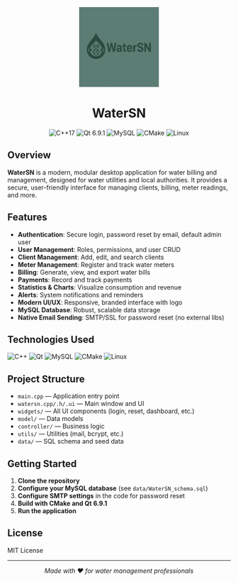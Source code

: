 <p align="center">
  <img src="logo_watersn.png" alt="WaterSN Logo" width="180"/>
</p>
<h1 align="center">WaterSN</h1>

<p align="center">
  <img src="https://img.shields.io/badge/C%2B%2B-17-blue?logo=c%2B%2B&logoColor=white" alt="C++17"/>
  <img src="https://img.shields.io/badge/Qt-6.9.1-brightgreen?logo=qt&logoColor=white" alt="Qt 6.9.1"/>
  <img src="https://img.shields.io/badge/MySQL-Database-orange?logo=mysql&logoColor=white" alt="MySQL"/>
  <img src="https://img.shields.io/badge/CMake-Build-lightgrey?logo=cmake&logoColor=white" alt="CMake"/>
  <img src="https://img.shields.io/badge/Linux-Supported-important?logo=linux&logoColor=white" alt="Linux"/>
</p>

## Overview

**WaterSN** is a modern, modular desktop application for water billing and management, designed for water utilities and local authorities. It provides a secure, user-friendly interface for managing clients, billing, meter readings, and more.

## Features

- **Authentication**: Secure login, password reset by email, default admin user
- **User Management**: Roles, permissions, and user CRUD
- **Client Management**: Add, edit, and search clients
- **Meter Management**: Register and track water meters
- **Billing**: Generate, view, and export water bills
- **Payments**: Record and track payments
- **Statistics & Charts**: Visualize consumption and revenue
- **Alerts**: System notifications and reminders
- **Modern UI/UX**: Responsive, branded interface with logo
- **MySQL Database**: Robust, scalable data storage
- **Native Email Sending**: SMTP/SSL for password reset (no external libs)

## Technologies Used

<p>
  <img src="https://cdn.jsdelivr.net/gh/devicons/devicon/icons/cplusplus/cplusplus-original.svg" width="40" title="C++"/>
  <img src="https://cdn.jsdelivr.net/gh/devicons/devicon/icons/qt/qt-original.svg" width="40" title="Qt"/>
  <img src="https://cdn.jsdelivr.net/gh/devicons/devicon/icons/mysql/mysql-original.svg" width="40" title="MySQL"/>
  <img src="https://cdn.jsdelivr.net/gh/devicons/devicon/icons/cmake/cmake-original.svg" width="40" title="CMake"/>
  <img src="https://cdn.jsdelivr.net/gh/devicons/devicon/icons/linux/linux-original.svg" width="40" title="Linux"/>
</p>

## Project Structure

- `main.cpp` — Application entry point
- `watersn.cpp/.h/.ui` — Main window and UI
- `widgets/` — All UI components (login, reset, dashboard, etc.)
- `model/` — Data models
- `controller/` — Business logic
- `utils/` — Utilities (mail, bcrypt, etc.)
- `data/` — SQL schema and seed data

## Getting Started

1. **Clone the repository**
2. **Configure your MySQL database** (see `data/WaterSN_schema.sql`)
3. **Configure SMTP settings** in the code for password reset
4. **Build with CMake and Qt 6.9.1**
5. **Run the application**

## License

MIT License

---
<p align="center"><i>Made with ❤️ for water management professionals</i></p>
